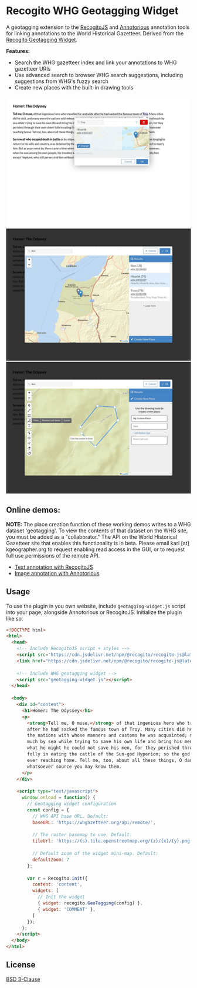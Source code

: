 # Recogito WHG Geotagging Widget

A geotagging extension to the [RecogitoJS](https://github.com/recogito/recogito-js) and [Annotorious](https://annotorious.com) annotation tools for linking annotations to the World Historical Gazetteer. Derived from the [Recogito Geotagging Widget](https://github.com/recogito/geotagging-widget).

__Features:__
- Search the WHG gazetteer index and link your annotations to WHG gazetteer URIs
- Use advanced search to browser WHG search suggestions, including suggestions from WHG's fuzzy search
- Create new places with the built-in drawing tools

![WHG minimap popup](screenshot-01.jpg "Screenshot 1: Minimap popup")
![Advanced search dialog](screenshot-02.jpg "Screenshot 2: Advanced search")
![Creating new places by drawing shapes on the map](screenshot-03.jpg "Screenshot 3: Creating new places")

## Online demos:

**NOTE:** The place creation function of these working demos writes to a WHG dataset 'geotagging'. To view the contents of that dataset on the WHG site, you must be added as a "collaborator." The API on the World Historical Gazetteer site that enables this functionality is in beta. Please email karl [at] kgeographer.org to request enabling read access in the GUI, or to request full use permissions of the remote API.

- [Text annotation with RecogitoJS](https://worldhistoricalgazetteer.github.io/recogito-whg-widget/)
- [Image annotation with Annotorious](https://worldhistoricalgazetteer.github.io/recogito-whg-widget/annotorious.html)

## Usage

To use the plugin in you own website, include `geotagging-widget.js` script into your page, alongside Annotorious or RecogitoJS. Initialize the plugin like so:

```html
<!DOCTYPE html>
<html>
  <head>
    <!-- Include RecogitoJS script + styles -->
    <script src="https://cdn.jsdelivr.net/npm/@recogito/recogito-js@latest/dist/recogito.min.js"></script>
    <link href="https://cdn.jsdelivr.net/npm/@recogito/recogito-js@latest/dist/recogito.min.css" rel="stylesheet">

    <!-- Include WHG geotagging widget -->
    <script src="geotagging-widget.js"></script>
  </head>

  <body>
    <div id="content">
      <h1>Homer: The Odyssey</h1>
      <p>
        <strong>Tell me, O muse,</strong> of that ingenious hero who travelled far and wide 
        after he had sacked the famous town of Troy. Many cities did he visit, and many were 
        the nations with whose manners and customs he was acquainted; moreover he suffered 
        much by sea while trying to save his own life and bring his men safely home; but do 
        what he might he could not save his men, for they perished through their own sheer 
        folly in eating the cattle of the Sun-god Hyperion; so the god prevented them from 
        ever reaching home. Tell me, too, about all these things, O daughter of Jove, from 
        whatsoever source you may know them.
      </p>
    </div>

    <script type="text/javascript">
      window.onload = function() {
        // Geotagging widget configuration
        const config = {
          // WHG API base URL. Default:
          baseURL: 'https://whgazetteer.org/api/remote/',

          // The raster basemap to use. Default:
          tileUrl: 'https://{s}.tile.openstreetmap.org/{z}/{x}/{y}.png',

          // Default zoom of the widget mini-map. Default:
          defaultZoom: 7
        };

        var r = Recogito.init({
          content: 'content',
      	  widgets: [
            // Init the widget
            { widget: recogito.GeoTagging(config) },
            { widget: 'COMMENT' },
          ]
        });
      };
    </script>
  </body>
</html>
```

## License

[BSD 3-Clause](https://github.com/recogito/geotagging-widget/blob/main/LICENSE)